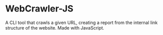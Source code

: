 # WebCrawler-JS

A CLI tool that crawls a given URL, creating a report from the internal link
structure of the website. Made with JavaScript.
